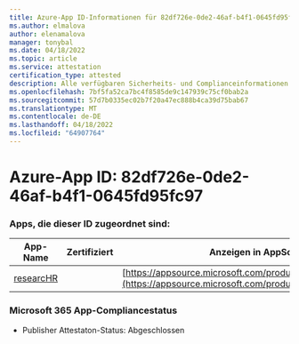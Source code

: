 ```yaml
---
title: Azure-App ID-Informationen für 82df726e-0de2-46af-b4f1-0645fd95fc97
ms.author: elmalova
author: elenamalova
manager: tonybal
ms.date: 04/18/2022
ms.topic: article
ms.service: attestation
certification_type: attested
description: Alle verfügbaren Sicherheits- und Complianceinformationen für 82df726e-0de2-46af-b4f1-0645fd95fc97.
ms.openlocfilehash: 7bf5fa52ca7bc4f8585de9c147939c75cf0bab2a
ms.sourcegitcommit: 57d7b0335ec02b7f20a47ec888b4ca39d75bab67
ms.translationtype: MT
ms.contentlocale: de-DE
ms.lasthandoff: 04/18/2022
ms.locfileid: "64907764"
---
```

# <a name="azure-app-id-82df726e-0de2-46af-b4f1-0645fd95fc97"></a>Azure-App ID: 82df726e-0de2-46af-b4f1-0645fd95fc97


### <a name="apps-associated-with-this-id"></a>Apps, die dieser ID zugeordnet sind:
| **App-Name** | **Zertifiziert** | **Anzeigen in AppSource** |
|--------------|---------------|-----------------------|
| [researcHR](../forward/WA200002557.md) |  | [https://appsource.microsoft.com/product/office/WA200002557](https://appsource.microsoft.com/product/office/WA200002557) |

### <a name="microsoft-365-app-compliance-status"></a>Microsoft 365 App-Compliancestatus
- Publisher Attestaton-Status: Abgeschlossen
